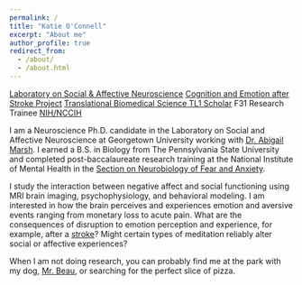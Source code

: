 ```yaml
---
permalink: /
title: "Katie O'Connell"
excerpt: "About me"
author_profile: true
redirect_from: 
  - /about/
  - /about.html
---
```

[Laboratory on Social & Affective Neuroscience](https://aamarsh.wordpress.com/lab/)
[Cognition and Emotion after Stroke Project](https://cbpr.georgetown.edu/researchlabs/cognition-and-emotion/)
[Translational Biomedical Science TL1 Scholar](https://www.translationalbiomedicalscience.org/scholars)
F31 Research Trainee [NIH/NCCIH](https://www.nccih.nih.gov)



I am a Neuroscience Ph.D. candidate in the Laboratory on Social and Affective Neuroscience at Georgetown University working with [Dr. Abigail Marsh](http://www.abigailmarsh.com/). I earned a B.S. in Biology from The Pennsylvania State University and completed post-baccalaureate research training at the National Institute of Mental Health in the [Section on Neurobiology of Fear and Anxiety](https://www.nimh.nih.gov/research/research-conducted-at-nimh/research-areas/clinics-and-labs/snfa/index.shtml).

I study the interaction between negative affect and social functioning using MRI brain imaging, psychophysiology, and behavioral modeling. I am interested in how the brain perceives and experiences emotion and aversive events ranging from monetary loss to acute pain. What are the consequences of disruption to emotion perception and experience, for example, after a [stroke](https://cbpr.georgetown.edu/researchlabs/cognition-and-emotion/)? Might certain types of meditation reliably alter social or affective experiences?

When I am not doing research, you can probably find me at the park with my dog, [Mr. Beau](https://kmo5128.github.io/images/mrbeau.png), or searching for the perfect slice of pizza.
